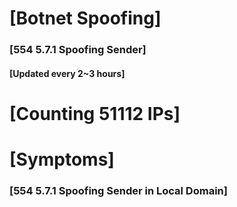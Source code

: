 # [Botnet Spoofing]
### [554 5.7.1 Spoofing Sender]
#### [Updated every 2~3 hours]

# [Counting 51112 IPs]

# [Symptoms] 
###   [554 5.7.1 Spoofing Sender in Local Domain]
